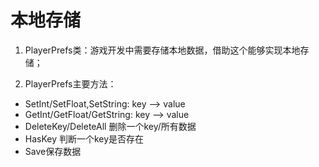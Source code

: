 # 本地存储
 
 1. PlayerPrefs类：游戏开发中需要存储本地数据，借助这个能够实现本地存储；
  
 2. PlayerPrefs主要方法：
 - SetInt/SetFloat,SetString: key --> value
 - GetInt/GetFloat/GetString: key --> value
 - DeleteKey/DeleteAll 删除一个key/所有数据
 - HasKey 判断一个key是否存在
 - Save保存数据